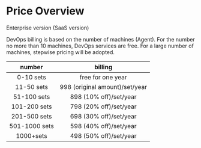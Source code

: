 # Price Overview

Enterprise version (SaaS version)

DevOps billing is based on the number of machines (Agent). For the number no more than 10 machines, DevOps services are free. For a large number of machines, stepwise pricing will be adopted.

| number      |    billing |
| :--------: | :--------:|
| 0-10 sets  | free for one year |
| 11-50 sets  | 998 (original amount)/set/year |
| 51-100 sets  | 898 (10% off)/set/year |
| 101-200 sets  | 798 (20% off)/set/year |
| 201-500 sets  | 698 (30% off)/set/year |
| 501-1000 sets  | 598 (40% off)/set/year |
| 1000+sets  | 498 (50% off)/set/year |



